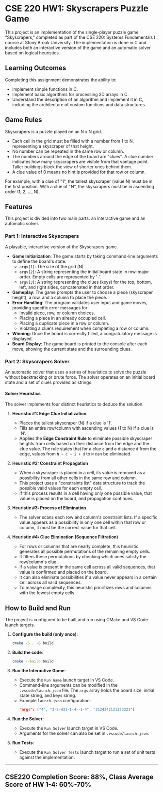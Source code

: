 # CSE 220 HW1: Skyscrapers Puzzle Game

This project is an implementation of the single-player puzzle game "Skyscrapers," completed as part of the CSE 220: Systems Fundamentals I course at Stony Brook University. The implementation is done in C and includes both an interactive version of the game and an automatic solver based on logical heuristics.

## Learning Outcomes

Completing this assignment demonstrates the ability to:
* Implement simple functions in C.
* Implement basic algorithms for processing 2D arrays in C.
* Understand the description of an algorithm and implement it in C, including the architecture of custom functions and data structures.

## Game Rules

Skyscrapers is a puzzle played on an N x N grid.
* Each cell in the grid must be filled with a number from 1 to N, representing a skyscraper of that height.
* No number can be repeated in the same row or column.
* The numbers around the edge of the board are "clues". A clue number indicates how many skyscrapers are visible from that vantage point. Taller buildings block the view of shorter ones behind them.
* A clue value of 0 means no hint is provided for that row or column.

For example, with a clue of "1", the tallest skyscraper (value N) must be in the first position. With a clue of "N", the skyscrapers must be in ascending order (1, 2, ..., N).

## Features

This project is divided into two main parts: an interactive game and an automatic solver.

### Part 1: Interactive Skyscrapers

A playable, interactive version of the Skyscrapers game.

* **Game Initialization**: The game starts by taking command-line arguments to define the board's state.
    * `argv[1]`: The size of the grid (N).
    * `argv[2]`: A string representing the initial board state in row-major order. Empty cells are represented by '-'.
    * `argv[3]`: A string representing the clues (keys) for the top, bottom, left, and right sides, concatenated in that order.
* **Gameplay**: The game prompts the user to choose a piece (skyscraper height), a row, and a column to place the piece.
* **Error Handling**: The program validates user input and game moves, providing specific error messages for:
    * Invalid piece, row, or column choices.
    * Placing a piece in an already occupied cell.
    * Placing a duplicate piece in a row or column.
    * Violating a clue's requirement when completing a row or column.
* **Winning**: Once the board is correctly filled, a congratulatory message is displayed.
* **Board Display**: The game board is printed to the console after each move, showing the current state and the surrounding clues.

### Part 2: Skyscrapers Solver

An automatic solver that uses a series of heuristics to solve the puzzle without backtracking or brute force. The solver operates on an initial board state and a set of clues provided as strings.

#### Solver Heuristics

The solver implements four distinct heuristics to deduce the solution.

1.  **Heuristic #1: Edge Clue Initialization**
    * Places the tallest skyscraper (N) if a clue is '1'.
    * Fills an entire row/column with ascending values (1 to N) if a clue is 'N'.
    * Applies the **Edge Constraint Rule** to eliminate possible skyscraper heights from cells based on their distance from the edge and the clue value. The rule states that for a clue `c` and a distance `d` from the edge, values from `N - c + 2 + d` to `N` can be eliminated.

2.  **Heuristic #2: Constraint Propagation**
    * When a skyscraper is placed in a cell, its value is removed as a possibility from all other cells in the same row and column.
    * This project uses a "constraints list" data structure to track the possible valid values for each empty cell.
    * If this process results in a cell having only one possible value, that value is placed on the board, and propagation continues.

3.  **Heuristic #3: Process of Elimination**
    * The solver scans each row and column's constraint lists. If a specific value appears as a possibility in only one cell within that row or column, it must be the correct value for that cell.

4.  **Heuristic #4: Clue Elimination (Sequence Filtration)**
    * For rows or columns that are nearly complete, this heuristic generates all possible permutations of the remaining empty cells.
    * It filters these permutations by checking which ones satisfy the row/column's clue.
    * If a value is present in the same cell across all valid sequences, that value is confirmed and placed on the board.
    * It can also eliminate possibilities if a value never appears in a certain cell across all valid sequences.
    * To manage complexity, this heuristic prioritizes rows and columns with the fewest empty cells.

## How to Build and Run

The project is configured to be built and run using CMake and VS Code launch targets.

1.  **Configure the build (only once)**:
    ```bash
    cmake -S . -B build
    ```

2.  **Build the code**:
    ```bash
    cmake --build build
    ```

3.  **Run the Interactive Game**:
    * Execute the `Run Game` launch target in VS Code.
    * Command-line arguments can be modified in the `.vscode/launch.json` file. The `args` array holds the board size, initial state string, and keys string.
    * Example `launch.json` configuration:
        ```json
        "args": ["4", "3-2-431-1-4--1-4", "2124242121333321"]
        ```

4.  **Run the Solver**:
    * Execute the `Run Solver` launch target in VS Code.
    * Arguments for the solver can also be set in `.vscode/launch.json`.

5.  **Run Tests**:
    * Execute the `Run Solver Tests` launch target to run a set of unit tests against the implementation.

---

## CSE220 Completion Score: 88%, Class Average Score of HW 1-4: 60%-70%

